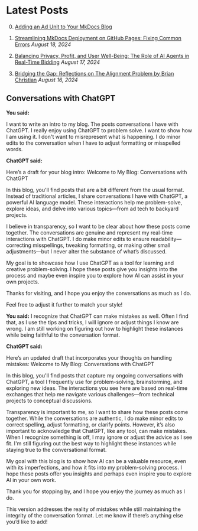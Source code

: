 # Latest Posts

0. [Adding an Ad Unit to Your MkDocs Blog](2024-08-19.md)

1. [Streamlining MkDocs Deployment on GitHub Pages: Fixing Common Errors](2024-08-18.md)
   *August 18, 2024*

2. [Balancing Privacy, Profit, and User Well-Being: The Role of AI Agents in Real-Time Bidding](2024-08-17.md)
   *August 17, 2024*

3. [Bridging the Gap: Reflections on The Alignment Problem by Brian Christian](2024-08-16.md)
   *August 16, 2024*

## Conversations with ChatGPT

**You said:**

I want to write an intro to my blog.  The posts conversations I have with ChatGPT.  I really enjoy using ChatGPT to problem solve.  I want to show how I am using it.  I don't want to misrepresent what is happening.  I do minor edits to the conversation when I have to adjust formatting or misspelled words.

**ChatGPT said:**

Here’s a draft for your blog intro:
Welcome to My Blog: Conversations with ChatGPT

In this blog, you'll find posts that are a bit different from the usual format. Instead of traditional articles, I share conversations I have with ChatGPT, a powerful AI language model. These interactions help me problem-solve, explore ideas, and delve into various topics—from ad tech to backyard projects.

I believe in transparency, so I want to be clear about how these posts come together. The conversations are genuine and represent my real-time interactions with ChatGPT. I do make minor edits to ensure readability—correcting misspellings, tweaking formatting, or making other small adjustments—but I never alter the substance of what’s discussed.

My goal is to showcase how I use ChatGPT as a tool for learning and creative problem-solving. I hope these posts give you insights into the process and maybe even inspire you to explore how AI can assist in your own projects.

Thanks for visiting, and I hope you enjoy the conversations as much as I do.

Feel free to adjust it further to match your style!

**You said:**
I recognize that ChatGPT can make mistakes as well.  Often I find that, as I use the tips and tricks, I will ignore or adjust things I know are wrong.  I am still working on figuring out how to highlight these instances while being faithful to the conversation format.

**ChatGPT said:**

Here’s an updated draft that incorporates your thoughts on handling mistakes:
Welcome to My Blog: Conversations with ChatGPT

In this blog, you'll find posts that capture my ongoing conversations with ChatGPT, a tool I frequently use for problem-solving, brainstorming, and exploring new ideas. The interactions you see here are based on real-time exchanges that help me navigate various challenges—from technical projects to conceptual discussions.

Transparency is important to me, so I want to share how these posts come together. While the conversations are authentic, I do make minor edits to correct spelling, adjust formatting, or clarify points. However, it’s also important to acknowledge that ChatGPT, like any tool, can make mistakes. When I recognize something is off, I may ignore or adjust the advice as I see fit. I'm still figuring out the best way to highlight these instances while staying true to the conversational format.

My goal with this blog is to show how AI can be a valuable resource, even with its imperfections, and how it fits into my problem-solving process. I hope these posts offer you insights and perhaps even inspire you to explore AI in your own work.

Thank you for stopping by, and I hope you enjoy the journey as much as I do.

This version addresses the reality of mistakes while still maintaining the integrity of the conversation format. Let me know if there’s anything else you’d like to add!

